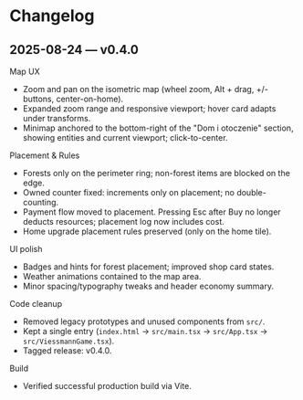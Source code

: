 # Changelog

## 2025-08-24 — v0.4.0

Map UX
- Zoom and pan on the isometric map (wheel zoom, Alt + drag, +/- buttons, center-on-home).
- Expanded zoom range and responsive viewport; hover card adapts under transforms.
- Minimap anchored to the bottom-right of the "Dom i otoczenie" section, showing entities and current viewport; click-to-center.

Placement & Rules
- Forests only on the perimeter ring; non-forest items are blocked on the edge.
- Owned counter fixed: increments only on placement; no double-counting.
- Payment flow moved to placement. Pressing Esc after Buy no longer deducts resources; placement log now includes cost.
- Home upgrade placement rules preserved (only on the home tile).

UI polish
- Badges and hints for forest placement; improved shop card states.
- Weather animations contained to the map area.
- Minor spacing/typography tweaks and header economy summary.

Code cleanup
- Removed legacy prototypes and unused components from `src/`.
- Kept a single entry (`index.html` → `src/main.tsx` → `src/App.tsx` → `src/ViessmannGame.tsx`).
- Tagged release: v0.4.0.

Build
- Verified successful production build via Vite.
